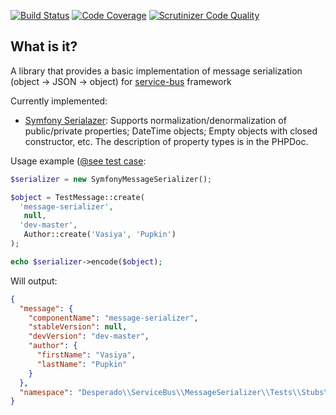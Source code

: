 [![Build Status](https://travis-ci.org/mmasiukevich/message-serializer.svg?branch=master)](https://travis-ci.org/mmasiukevich/message-serializer)
[![Code Coverage](https://scrutinizer-ci.com/g/mmasiukevich/message-serializer/badges/coverage.png?b=master)](https://scrutinizer-ci.com/g/mmasiukevich/message-serializer/?branch=master)
[![Scrutinizer Code Quality](https://scrutinizer-ci.com/g/mmasiukevich/message-serializer/badges/quality-score.png?b=master)](https://scrutinizer-ci.com/g/mmasiukevich/message-serializer/?branch=master)

## What is it?

A library that provides a basic implementation of message serialization (object -> JSON -> object) for [service-bus](https://github.com/mmasiukevich/service-bus) framework

Currently implemented:
* [Symfony Serialazer](https://github.com/mmasiukevich/message-serializer/blob/master/src/Symfony/SymfonyMessageSerializer.php): Supports normalization/denormalization of public/private properties; DateTime objects; Empty objects with closed constructor, etc. The description of property types is in the PHPDoc.

Usage example ([@see test case](https://github.com/mmasiukevich/message-serializer/blob/master/tests/Symfony/SymfonyMessageSerializerTest.php#L210):

```php
$serializer = new SymfonyMessageSerializer();

$object = TestMessage::create(
  'message-serializer',
   null,
  'dev-master',
   Author::create('Vasiya', 'Pupkin')
);

echo $serializer->encode($object);
```
Will output:
```json
{
  "message": {
    "componentName": "message-serializer",
    "stableVersion": null,
    "devVersion": "dev-master",
    "author": {
      "firstName": "Vasiya",
      "lastName": "Pupkin"
    }
  },
  "namespace": "Desperado\\ServiceBus\\MessageSerializer\\Tests\\Stubs\\TestMessage"
}
```
